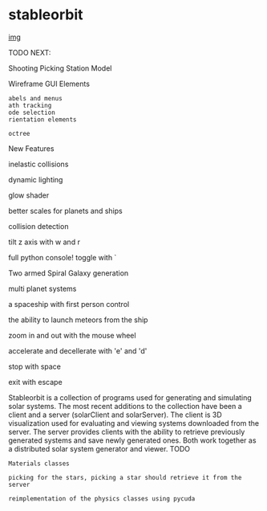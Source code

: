 # stableorbit

[img](http://i.imgur.com/oJhfP7N.png)

TODO NEXT:

Shooting Picking Station Model

Wireframe GUI Elements

    abels and menus
    ath tracking
    ode selection
    rientation elements 

    octree 

New Features

inelastic collisions

dynamic lighting

glow shader

better scales for planets and ships

collision detection

tilt z axis with w and r

full python console! toggle with `

Two armed Spiral Galaxy generation

multi planet systems

a spaceship with first person control

the ability to launch meteors from the ship

zoom in and out with the mouse wheel

accelerate and decellerate with 'e' and 'd'

stop with space

exit with escape

Stableorbit is a collection of programs used for generating and simulating solar systems. The most recent additions to the collection have been a client and a server (solarClient and solarServer). The client is 3D visualization used for evaluating and viewing systems downloaded from the server. The server provides clients with the ability to retrieve previously generated systems and save newly generated ones. Both work together as a distributed solar system generator and viewer.
TODO

    Materials classes 

    picking for the stars, picking a star should retrieve it from the server 

    reimplementation of the physics classes using pycuda 
